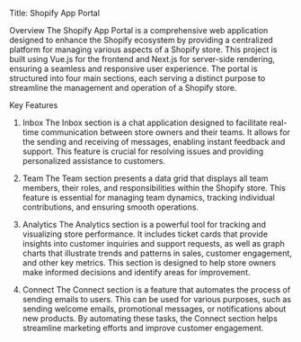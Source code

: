 Title: Shopify App Portal

Overview
The Shopify App Portal is a comprehensive web application designed to enhance the Shopify ecosystem by providing a centralized platform for managing various aspects of a Shopify store. This project is built using Vue.js for the frontend and Next.js for server-side rendering, ensuring a seamless and responsive user experience. The portal is structured into four main sections, each serving a distinct purpose to streamline the management and operation of a Shopify store.

Key Features
1. Inbox
The Inbox section is a chat application designed to facilitate real-time communication between store owners and their teams. It allows for the sending and receiving of messages, enabling instant feedback and support. This feature is crucial for resolving issues and providing personalized assistance to customers.

2. Team
The Team section presents a data grid that displays all team members, their roles, and responsibilities within the Shopify store. This feature is essential for managing team dynamics, tracking individual contributions, and ensuring smooth operations.

3. Analytics
The Analytics section is a powerful tool for tracking and visualizing store performance. It includes ticket cards that provide insights into customer inquiries and support requests, as well as graph charts that illustrate trends and patterns in sales, customer engagement, and other key metrics. This section is designed to help store owners make informed decisions and identify areas for improvement.

4. Connect
The Connect section is a feature that automates the process of sending emails to users. This can be used for various purposes, such as sending welcome emails, promotional messages, or notifications about new products. By automating these tasks, the Connect section helps streamline marketing efforts and improve customer engagement.
